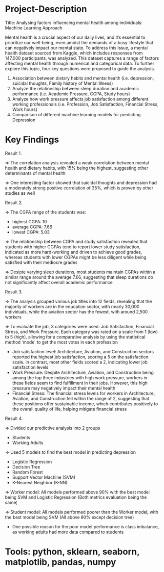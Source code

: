 # Project-Description

Title: Analysing factors influencing mental health among individuals: Machine Learning Approach

Mental health is a crucial aspect of our daily lives, and it’s essential to prioritize our well-being, even amidst the demands of a busy lifestyle that can negatively impact our mental state. To address this issue, a mental health dataset sourced from Kaggle, which includes responses from 147,000 participants, was analyzed. This dataset captures a range of factors affecting mental health through numerical and categorical data. To further explore this topic, four key questions were proposed to guide the analysis.

1. Association between dietary habits and mental health (i.e. depression, suicidal thoughts, Family history of Mental Illness)
2. Analyze the relationship between sleep duration and academic performance (i.e. Academic Pressure, CGPA, Study hours) 
3. Analyze how work pressure affects job satisfaction among different working professionals (i.e. Profession, Job Satisfaction, Financial Stress, Work hours)
4. Comparison of different machine learning models for predicting Depression

# Key Findings
Result 1.

=> The correlation analysis revealed a weak correlation between mental health and dietary habits, with 15% being the highest, suggesting other determinants of mental health 

=> One interesting factor showed that suicidal thoughts and depression had a moderately strong positive correlation of 35%, which is proven by other studies as well 

Result 2.

=> The CGPA range of the students was:
- highest CGPA: 10
- average CGPA: 7.66
- lowest CGPA: 5.03

=> The relationship between CGPA and study satisfaction revealed that students with higher CGPAs tend to report lower study satisfaction, indicated as more hard-working and driven to achieve good grades, whereas students with lower CGPAs might be less diligent while being satisfied with their mediocre grades

=> Desipte varying sleep durations, most students maintain CGPAs within a similar range around the average 7.66, suggesting that sleep durations do not significantly affect overall academic performance

Result 3.

=> The analysis grouped various job titles into 12 fields, revealing that the majority of workers are in the education sector, with nearly 30,000 individuals, while the aviation sector has the fewest, with around 2,500 workers

=> To evaluate the job, 3 categories were used: Job Satisfaction, Financial Stress, and Work Pressure. Each category was rated on a scale from 1 (low) to 5 (high), allowing for a comparative analysis by using the statistical method 'mode' to get the most votes in each profession
- Job satisfaction level: Architecture, Aviation, and Construction sectors reported the highest job satisfaction, scoring a 5 on the satisfaction scale. In contrast, most other fields scored a 2, indicating lower job satisfaction levels
- Work Pressure: Despite Architecture, Aviation, and Construction being among the top three industries with high work pressure, workers in these fields seem to find fulfillment in their jobs. However, this high pressure may negatively impact their mental health
- Financial Stress: The financial stress levels for workers in Architecture, Aviation, and Construction fell within the range of 2, suggesting that these positions offer sustainable income, which contributes positively to the overall quality of life, helping mitigate financial stress

Result 4.

=> Divided our predictive analysis into 2 groups
- Students
- Working Adults

=> Used 5 models to find the best model in predicting depression
- Logistic Regression
- Decision Tree
- Random Forest
- Support Vector Machine (SVM)
- K-Nearest Neighbor (K-NN)

=> Worker model: All models performed above 90% with the best model being SVM and Logistic Regression (Both metrics evaluation being the same)

=> Student model: All models performed poorer than the Worker model, with the best model being SVM (All above 80% except decision tree)

* One possible reason for the poor model performance is class imbalance, as working adults had more data compared to students

# Tools: python, sklearn, seaborn, matplotlib, pandas, numpy
